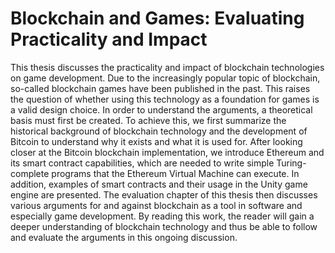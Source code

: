 # Blockchain and Games: Evaluating Practicality and Impact

This thesis discusses the practicality and impact of blockchain technologies on game development.
Due to the increasingly popular topic of blockchain, so-called blockchain games have been published in the past.
This raises the question of whether using this technology as a foundation for games is a valid design choice.
In order to understand the arguments, a theoretical basis must first be created. 
To achieve this, we first summarize the historical background of blockchain technology and the development of Bitcoin to understand why it exists and what it is used for. 
After looking closer at the Bitcoin blockchain implementation, we introduce Ethereum and its smart contract capabilities, which are needed to write simple Turing-complete programs that the Ethereum Virtual Machine can execute.
In addition, examples of smart contracts and their usage in the Unity game engine are presented.
The evaluation chapter of this thesis then discusses various arguments for and against blockchain as a tool in software and especially game development.
By reading this work, the reader will gain a deeper understanding of blockchain technology and thus be able to follow and evaluate the arguments in this ongoing discussion.

